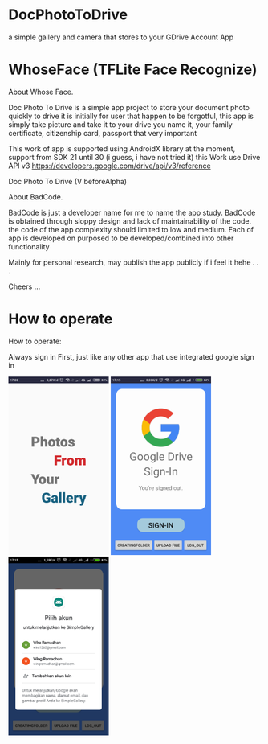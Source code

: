 # DocPhotoToDrive
a simple gallery and camera that stores to your GDrive Account App

# WhoseFace (TFLite Face Recognize)

About Whose Face.

Doc Photo To Drive is a simple app project to store your document photo quickly to drive
it is initially for user that happen to be forgotful, this app is simply take picture and take it to your drive
you name it, your family certificate, citizenship card, passport that very important

This work of app is supported using AndroidX library at the moment, support from SDK 21 until 30 (i guess, i have not tried it)
this Work use Drive API v3
https://developers.google.com/drive/api/v3/reference

Doc Photo To Drive  (V beforeAlpha)

About BadCode.

BadCode is just a developer name for me to name the app study.
BadCode is obtained through sloppy design and lack of maintainability of the code.
the code of the app complexity should limited to low and medium.
Each of app is developed on purposed to be developed/combined into other functionality

Mainly for personal research,
may publish the app publicly if i feel it hehe . . .

Cheers ...

# How to operate

How to operate:

Always sign in First, just like any other app that use integrated google sign in

<body>
  <img src="Screenshot_2021-05-10-17-00-27-098_com.example.simplegallery.png" width="200">
<img src="Screenshot_2021-05-10-17-15-33-622_com.example.simplegallery.png" width="200">
  <img src="Screenshot_2021-05-10-17-15-41-777_com.google.android.gms.png" width="200">
  
  </body>
